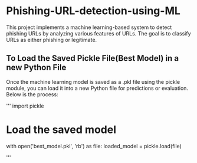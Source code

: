 # Phishing-URL-detection-using-ML
This project implements a machine learning-based system to detect phishing URLs by analyzing various features of URLs. The goal is to classify URLs as either phishing or legitimate.


## To Load the Saved Pickle File(Best Model) in a new Python File
Once the machine learning model is saved as a .pkl file using the pickle module, you can load it into a new Python file for predictions or evaluation. Below is the process:

'''
import pickle

# Load the saved model
with open('best_model.pkl', 'rb') as file:
    loaded_model = pickle.load(file)

'''
